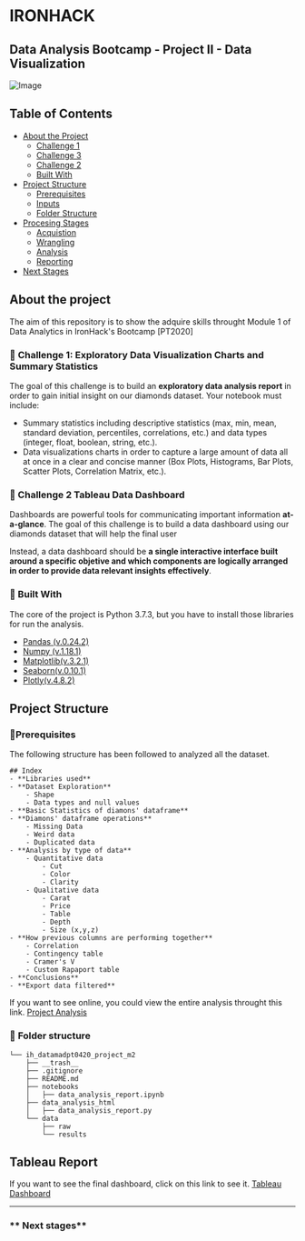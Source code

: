 
# IRONHACK 
## Data Analysis Bootcamp - Project II - Data Visualization  
  
![Image](https://images.unsplash.com/photo-1520611084738-c4ad1e2e1903?ixlib=rb-1.2.1&auto=format&fit=crop&crop=entropy&w=1620&h=500&q=80)  

## Table of Contents  

* [About the Project](#about-the-project)  
  * [Challenge 1](#pushpin-challenge-1)  
  * [Challenge 3](#pushpin-challenge-2)  
  * [Challenge 2](#pushpin-challenge-3)      
  * [Built With](#hammer-built-with)  
* [Project Structure](#project-structure)  
  * [Prerequisites](#page_with_curl-prerequisites)  
  * [Inputs](#computer-inputs)  
  * [Folder Structure](#file_folder-folder-structure)  
 * [Procesing Stages](#procesing-stages)
	  * [Acquistion](#electric_plug-acquisition)  
	  * [Wrangling](#wrench-wrangling)  
	  * [Analysis](#rocket-analysis)  
	  * [Reporting](#mailbox-reporting)  
* [Next Stages](#next-stages) 
  
## About the project  
  
The aim of this repository is to show the adquire skills throught Module 1 of Data Analytics in IronHack's Bootcamp [PT2020]  


  
###  :pushpin:  **Challenge 1: Exploratory Data Visualization Charts and Summary Statistics**

The goal of this challenge is to build an **exploratory data analysis report** in order to gain initial insight on our diamonds dataset. Your notebook must include:

-   Summary statistics including descriptive statistics (max, min, mean, standard deviation, percentiles, correlations, etc.) and data types (integer, float, boolean, string, etc.).
-   Data visualizations charts in order to capture a large amount of data all at once in a clear and concise manner (Box Plots, Histograms, Bar Plots, Scatter Plots, Correlation Matrix, etc.).
  
###  :pushpin: Challenge 2  Tableau Data Dashboard
  
Dashboards are powerful tools for communicating important information **at-a-glance**. The goal of this challenge is to build a data dashboard using our diamonds dataset that will help the final user
  
 Instead, a data dashboard should be **a single interactive interface built around a specific objetive and which components are logically arranged in order to provide data relevant insights effectively**.
  

  ###  :hammer: Built With   
The core of the project is Python 3.7.3, but you have to install those libraries for run the analysis.   
- [Pandas (v.0.24.2)](https://pandas.pydata.org/pandas-docs/stable/reference/index.html)  
- [Numpy (v.1.18.1)](https://numpy.org/doc/stable/)  
- [Matplotlib(v.3.2.1)](https://matplotlib.org/)  
- [Seaborn(v.0.10.1)](https://seaborn.pydata.org/)  
- [Plotly(v.4.8.2)](https://plotly.com/)  

  
## **Project Structure**
###  **:page_with_curl:Prerequisites**  
The following structure has been followed to analyzed all the dataset. 

```
## Index
- **Libraries used**
- **Dataset Exploration**
    - Shape
    - Data types and null values
- **Basic Statistics of diamons' dataframe**
- **Diamons' dataframe operations**
    - Missing Data
    - Weird data
    - Duplicated data
- **Analysis by type of data**
    - Quantitative data
        - Cut
        - Color 
        - Clarity
    - Qualitative data
        - Carat
        - Price
        - Table
        - Depth
        - Size (x,y,z)
- **How previous columns are performing together**    
    - Correlation
    - Contingency table
    - Cramer's V
    - Custom Rapaport table
- **Conclusions**
- **Export data filtered**

```

If you want to see online, you could view the entire analysis throught this link. [Project Analysis](https://marodenas.es/ironhackm2/)
   


  
  
  
  
### :file_folder: **Folder structure**  
```
└── ih_datamadpt0420_project_m2  
    ├── __trash__  
    ├── .gitignore  
    ├── README.md  
    ├── notebooks  
    │   ├── data_analysis_report.ipynb  
    ├── data_analysis_html  
    │   ├── data_analysis_report.py  
    └── data  
        ├── raw  
        └── results  
```  
  

## **Tableau Report**  
  
  If you want to see the final dashboard, click on this link to see it. 
[  Tableau Dashboard](https://public.tableau.com/profile/miguel.ngel.r.denas#!/vizhome/DiamondsDatasetExploration-Ironhack-Module2/Diamonsdataset)
  

 ---  
### ** Next stages**  

